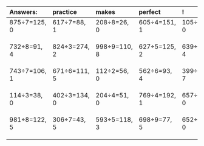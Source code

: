 | Answers: | practice | makes | perfect | ! |
| :--- | :--- | :--- | :--- | :--- |
| 875÷7=125, 0 | 617÷7=88, 1 | 208÷8=26, 0 | 605÷4=151, 1 | 105÷7=15, 0 | 
|   |   |   |   |   | 
|   |   |   |   |   | 
|   |   |   |   |   | 
| 732÷8=91, 4 | 824÷3=274, 2 | 998÷9=110, 8 | 627÷5=125, 2 | 639÷5=127, 4 | 
|   |   |   |   |   | 
|   |   |   |   |   | 
|   |   |   |   |   | 
| 743÷7=106, 1 | 671÷6=111, 5 | 112÷2=56, 0 | 562÷6=93, 4 | 399÷8=49, 7 | 
|   |   |   |   |   | 
|   |   |   |   |   | 
|   |   |   |   |   | 
| 114÷3=38, 0 | 402÷3=134, 0 | 204÷4=51, 0 | 769÷4=192, 1 | 657÷9=73, 0 | 
|   |   |   |   |   | 
|   |   |   |   |   | 
|   |   |   |   |   | 
| 981÷8=122, 5 | 306÷7=43, 5 | 593÷5=118, 3 | 698÷9=77, 5 | 652÷4=163, 0 | 
|   |   |   |   |   | 
|   |   |   |   |   | 
|   |   |   |   |   | 

